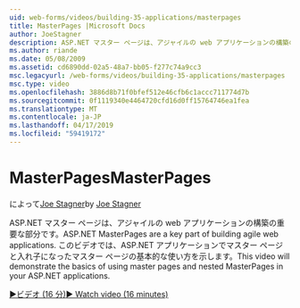 ```yaml
---
uid: web-forms/videos/building-35-applications/masterpages
title: MasterPages |Microsoft Docs
author: JoeStagner
description: ASP.NET マスター ページは、アジャイルの web アプリケーションの構築の重要な部分です。 このビデオでは、マスター ページとで入れ子になったマスター ページを使用する基本的なを示します.
ms.author: riande
ms.date: 05/08/2009
ms.assetid: cd6890dd-02a5-48a7-bb05-f277c74a9cc3
msc.legacyurl: /web-forms/videos/building-35-applications/masterpages
msc.type: video
ms.openlocfilehash: 3886d8b71f0bfef512e46cfb6c1accc711774d7b
ms.sourcegitcommit: 0f1119340e4464720cfd16d0ff15764746ea1fea
ms.translationtype: MT
ms.contentlocale: ja-JP
ms.lasthandoff: 04/17/2019
ms.locfileid: "59419172"
---
```

# <a name="masterpages"></a><span data-ttu-id="6a143-104">MasterPages</span><span class="sxs-lookup"><span data-stu-id="6a143-104">MasterPages</span></span>

<span data-ttu-id="6a143-105">によって[Joe Stagner](https://github.com/JoeStagner)</span><span class="sxs-lookup"><span data-stu-id="6a143-105">by [Joe Stagner](https://github.com/JoeStagner)</span></span>

<span data-ttu-id="6a143-106">ASP.NET マスター ページは、アジャイルの web アプリケーションの構築の重要な部分です。</span><span class="sxs-lookup"><span data-stu-id="6a143-106">ASP.NET MasterPages are a key part of building agile web applications.</span></span> <span data-ttu-id="6a143-107">このビデオでは、ASP.NET アプリケーションでマスター ページと入れ子になったマスター ページの基本的な使い方を示します。</span><span class="sxs-lookup"><span data-stu-id="6a143-107">This video will demonstrate the basics of using master pages and nested MasterPages in your ASP.NET applications.</span></span>

[<span data-ttu-id="6a143-108">&#9654;ビデオ (16 分)</span><span class="sxs-lookup"><span data-stu-id="6a143-108">&#9654; Watch video (16 minutes)</span></span>](https://channel9.msdn.com/Blogs/ASP-NET-Site-Videos/masterpages)
